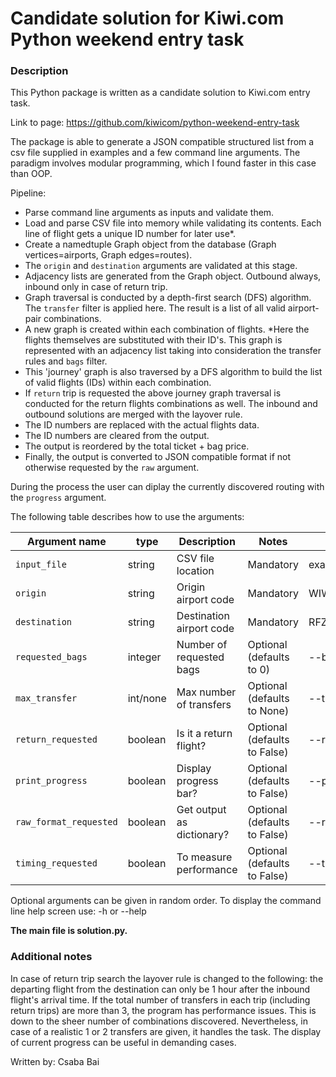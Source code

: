 # Candidate solution for Kiwi.com Python weekend entry task

### Description
This Python package is written as a candidate solution to Kiwi.com entry task. 

Link to page: https://github.com/kiwicom/python-weekend-entry-task

The package is able to generate a JSON compatible structured list from a csv file supplied in examples and a 
few command line arguments. The paradigm involves modular programming, which I found faster in this case than OOP.

Pipeline:
- Parse command line arguments as inputs and validate them.
- Load and parse CSV file into memory while validating its contents. Each line of flight gets a unique ID number for later use*.
- Create a  namedtuple Graph object from the database (Graph vertices=airports, Graph edges=routes).
- The `origin` and `destination` arguments are validated at this stage.
- Adjacency lists are generated from the Graph object. Outbound always, inbound only in case of return trip.
- Graph traversal is conducted by a depth-first search (DFS) algorithm. The `transfer` filter is applied here. The result is a list of all valid airport-pair combinations.
- A new graph is created within each combination of flights. *Here the flights themselves are substituted with their ID's. This graph is represented with an adjacency list taking into consideration the transfer rules and `bags` filter.
- This 'journey' graph is also traversed by a DFS algorithm to build the list of valid flights (IDs) within each combination.
- If `return` trip is requested the above journey graph traversal is conducted for the return flights combinations as well. The inbound and outbound solutions are merged with the layover rule.
- The ID numbers are replaced with the actual flights data.
- The ID numbers are cleared from the output.
- The output is reordered by the total ticket + bag price.
- Finally, the output is converted to JSON compatible format if not otherwise requested by the `raw` argument.

During the process the user can diplay the currently discovered routing with the `progress` argument.

The following table describes how to use the arguments:

| Argument name         | type     | Description              | Notes                        | Example               |
|-----------------------|----------|--------------------------|------------------------------|-----------------------|
| `input_file`          | string   | CSV file location        | Mandatory                    | example/example0.csv  |
| `origin`              | string   | Origin airport code      | Mandatory                    | WIW                   |
| `destination`         | string   | Destination airport code | Mandatory                    | RFZ                   |
| `requested_bags`      | integer  | Number of requested bags | Optional (defaults to 0)     | --bags=1              |
| `max_transfer`        | int/none | Max number of transfers  | Optional (defaults to None)  | --transfer=1          |
| `return_requested`    | boolean  | Is it a return flight?   | Optional (defaults to False) | --return              |
| `print_progress`      | boolean  | Display progress bar?    | Optional (defaults to False) | --progress            |
| `raw_format_requested`| boolean  | Get output as dictionary?| Optional (defaults to False) | --raw                 |
| `timing_requested`    | boolean  | To measure performance   | Optional (defaults to False) | --timer               |

Optional arguments can be given in random order.
To display the command line help screen use: -h or --help

**The main file is solution.py.**

### Additional notes

In case of return trip search the layover rule is changed to the following: the departing flight from the destination can only be 1 hour after the inbound flight's arrival time.
If the total number of transfers in each trip (including return trips) are more than 3, the program has performance issues.
This is down to the sheer number of combinations discovered. Nevertheless, in case of a realistic 1 or 2 transfers are
given, it handles the task. The display of current progress can be useful in demanding cases.

Written by: Csaba Bai